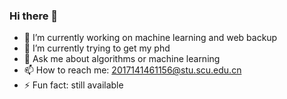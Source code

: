 ### Hi there 👋
- 🔭 I’m currently working on machine learning and web backup
- 🌱 I’m currently trying to get my phd
- 💬 Ask me about algorithms or machine learning
- 📫 How to reach me: 2017141461156@stu.scu.edu.cn
- ⚡ Fun fact: still available


<!--
**yuhaishenedc/yuhaishenedc** is a ✨ _special_ ✨ repository because its `README.md` (this file) appears on your GitHub profile.

Here are some ideas to get you started:


-->
